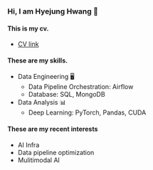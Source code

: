 ### Hi, I am Hyejung Hwang 👐
#### This is my cv.
- [CV link](https://drive.google.com/file/d/1s3OoFImEtFsONVI0qwVFK5G2W3XZqgBV/view?usp=sharing)
#### These are my skills.
- Data Engineering 🖥️ 
  - Data Pipeline Orchestration: Airflow
  - Database: SQL, MongoDB
- Data Analysis 📊
  - Deep Learning: PyTorch, Pandas, CUDA
#### These are my recent interests
- AI Infra
- Data pipeline optimization
- Mulitimodal AI
